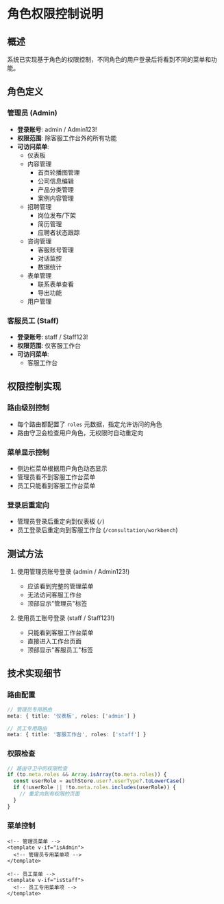 # 角色权限控制说明

## 概述
系统已实现基于角色的权限控制，不同角色的用户登录后将看到不同的菜单和功能。

## 角色定义

### 管理员 (Admin)
- **登录账号**: admin / Admin123!
- **权限范围**: 除客服工作台外的所有功能
- **可访问菜单**:
  - 仪表板
  - 内容管理
    - 首页轮播图管理
    - 公司信息编辑
    - 产品分类管理
    - 案例内容管理
  - 招聘管理
    - 岗位发布/下架
    - 简历管理
    - 应聘者状态跟踪
  - 咨询管理
    - 客服账号管理
    - 对话监控
    - 数据统计
  - 表单管理
    - 联系表单查看
    - 导出功能
  - 用户管理

### 客服员工 (Staff)
- **登录账号**: staff / Staff123!
- **权限范围**: 仅客服工作台
- **可访问菜单**:
  - 客服工作台

## 权限控制实现

### 路由级别控制
- 每个路由都配置了 `roles` 元数据，指定允许访问的角色
- 路由守卫会检查用户角色，无权限时自动重定向

### 菜单显示控制
- 侧边栏菜单根据用户角色动态显示
- 管理员看不到客服工作台菜单
- 员工只能看到客服工作台菜单

### 登录后重定向
- 管理员登录后重定向到仪表板 (`/`)
- 员工登录后重定向到客服工作台 (`/consultation/workbench`)

## 测试方法

1. 使用管理员账号登录 (admin / Admin123!)
   - 应该看到完整的管理菜单
   - 无法访问客服工作台
   - 顶部显示"管理员"标签

2. 使用员工账号登录 (staff / Staff123!)
   - 只能看到客服工作台菜单
   - 直接进入工作台页面
   - 顶部显示"客服员工"标签

## 技术实现细节

### 路由配置
```typescript
// 管理员专用路由
meta: { title: '仪表板', roles: ['admin'] }

// 员工专用路由
meta: { title: '客服工作台', roles: ['staff'] }
```

### 权限检查
```typescript
// 路由守卫中的权限检查
if (to.meta.roles && Array.isArray(to.meta.roles)) {
  const userRole = authStore.user?.userType?.toLowerCase()
  if (!userRole || !to.meta.roles.includes(userRole)) {
    // 重定向到有权限的页面
  }
}
```

### 菜单控制
```vue
<!-- 管理员菜单 -->
<template v-if="isAdmin">
  <!-- 管理员专用菜单项 -->
</template>

<!-- 员工菜单 -->
<template v-if="isStaff">
  <!-- 员工专用菜单项 -->
</template>
``` 